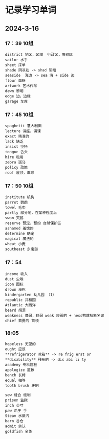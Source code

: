 # 记录学习单词
## 2024-3-16
### 17：39 10组
```text
district 地区，区域  行政区，管辖区
sailor 水手
sheet 床单
shade 阴凉处 -> shad 阴暗
seaside  海边 -> sea 海 + side 边
flour 面粉
artwork 艺术作品 
dawn 黎明
edge 边，边缘
garage 车库
```


### 17：45 10组
```text
spaghetti 意大利面
lecture 讲座，讲课
exact 精准的
lack 缺乏
insist 坚持
tongue 舌头
hire 租用
zebra 斑马
policy 政策
roof 屋顶，车顶
```


### 17：50 10组
```text
institute 机构
parrot 鹦鹉
towel 毛巾
partly 部分地，在某种程度上
swan 天鹅
reserve 预定，预约 自然保护区
ashamed 羞愧的
determine 确定
magical 魔法的
wheat 小麦
southeast 东南部
```
### 17：54
```text
income 收入
dust 尘埃
icon 图标
drown 淹死
kindergarten 幼儿园 （1）
republic 共和国
Atlantic 大西洋
beard 胡须
weakness 虚弱，软弱 weak 瘦弱的 + ness构成抽象名词
chief 首要的 首领
```

### 18:05
```
hopeless 无望的
ought 应该
**refrigerator 冰箱** -> re frig erat or 
**disability** 残疾的 -> dis abi li ty
academy 专科院校
apologize 道歉
bench 长椅
equal 相等
tooth brush 牙刷
```


```text
sew 缝合 缝制
prison 监狱
inch 英寸
paw 爪子 手
Steam 水蒸汽
barn 谷仓
admit 承认
goldfish 金鱼
```